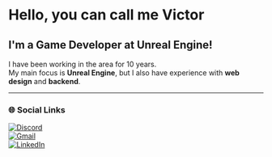# Hello, you can call me Victor  
## I'm a Game Developer at Unreal Engine!  

I have been working in the area for 10 years.  
My main focus is **Unreal Engine**, but I also have experience with **web design** and **backend**.  

---

### 🌐 Social Links  

[![Discord](https://img.shields.io/badge/Discord-7289DA?style=for-the-badge&logo=discord&logoColor=white)](https://discord.gg/8jsepJkW3D)  
[![Gmail](https://img.shields.io/badge/-Gmail-%23333?style=for-the-badge&logo=gmail&logoColor=white)](mailto:vihemero@gmail.com)  
[![LinkedIn](https://img.shields.io/badge/-LinkedIn-%230077B5?style=for-the-badge&logo=linkedin&logoColor=white)](https://www.linkedin.com/in/victor-henrique-72025928b/)  
